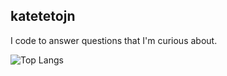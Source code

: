## katetetojn

I code to answer questions that I'm curious about.

![Top Langs](https://github-readme-stats.vercel.app/api/top-langs/?username=katetetojn&layout=compact)

